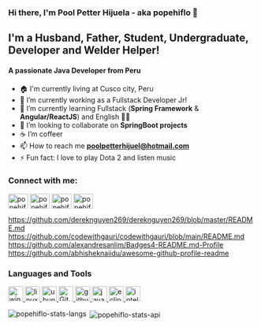<!-- Complete list of github markdown emoji markup-->
<!-- https://gist.github.com/rxaviers/7360908 -->
### Hi there, I'm Pool Petter Hijuela - aka popehiflo 👋

## I'm a Husband, Father, Student, Undergraduate, Developer and Welder Helper!

#### A passionate Java Developer from Peru
- 🏠 I'm currently living at Cusco city, Peru
- 🔭 I’m currently working as a Fullstack Developer Jr!
- 🌱 I’m currently learning Fullstack (**Spring Framework** & **Angular/ReactJS**) and English 🤦‍♂
- 👯 I’m looking to collaborate on **SpringBoot projects**
- ☕️ I’m coffeer
- 📫 How to reach me **poolpetterhijuel@hotmail.com**
- ⚡ Fun fact: I love to play Dota 2 and listen music

### Connect with me:
<!-- Iconos de redes sociales -->
<!-- https://www.jsdelivr.com/package/npm/simple-icons?version=3.0.1&path=icons -->
<p align="left">
<a href="https://www.linkedin.com/in/popehiflo/" target="_blank"><img align="center" src="https://cdn.jsdelivr.net/npm/simple-icons@3.0.1/icons/linkedin.svg" alt="popehiflo-linkedin" height="30" width="40" /></a>
<a href="https://twitter.com/popehiflo" target="_blank"><img align="center" src="https://cdn.jsdelivr.net/npm/simple-icons@3.0.1/icons/twitter.svg" alt="popehiflo-twitter" height="30" width="40" /></a>
<a href="https://www.instagram.com/popehiflo/" target="_blank"><img align="center" src="https://cdn.jsdelivr.net/npm/simple-icons@3.0.1/icons/instagram.svg" alt="popehiflo-instagram" height="30" width="40" /></a>
<a href="https://www.facebook.com/popehiflo" target="_blank"><img align="center" src="https://cdn.jsdelivr.net/npm/simple-icons@3.0.1/icons/facebook.svg" alt="popehiflo-facebook" height="30" width="40" /></a>
</p>

<!-- Revisar estos -->
<!-- https://github.com/sabesansathananthan/sabesansathananthan/blob/master/README.md -->
https://github.com/dereknguyen269/dereknguyen269/blob/master/README.md
https://github.com/codewithgauri/codewithgauri/blob/main/README.md
https://github.com/alexandresanlim/Badges4-README.md-Profile
https://github.com/abhisheknaiidu/awesome-github-profile-readme
### Languages and Tools
<p align="left">
<a href="https://www.microsoft.com/en-us/windows" target="_blank">
<img src="https://img.icons8.com/color/240/000000/windows-10.png" alt="windows" width="30px">
</a>
<a href="https://www.kernel.org/" target="_blank">
<img alt="linux" width="30px" src="https://img.icons8.com/color/96/000000/linux.png">
</a>
<a href="https://ubuntu.com/" target="_blank">
<img alt="ubuntu" width="30px" src="https://img.icons8.com/color/96/000000/ubuntu--v1.png">
</a>
<a href="https://git-scm.com/" target="_blank">
<img alt="Git" width="30px" src="https://img.icons8.com/color/240/000000/git.png">
</a>
<a href="https://github.com/" target="_blank">
<img alt="github" width="30px" src="https://img.icons8.com/ios-glyphs/240/000000/github.png">
</a>
<a href="https://docs.oracle.com/en/java/" target="_blank">
<img src="https://img.icons8.com/color/240/000000/java-coffee-cup-logo.png" alt="java" width="30px">
</a>
<a href="https://www.eclipse.org/" target="_blank">
<img src="https://img.icons8.com/color/240/000000/intellij-idea.png" alt="eclipse ide" width="30px"/>
</a>
<a href="https://www.jetbrains.com/idea/" target="_blank">
<img src="https://img.icons8.com/color/240/000000/intellij-idea.png" alt="intellij idea" width="30px"/>
</a>
</p>

<p><img align="left" src="https://github-readme-stats.vercel.app/api/top-langs?username=popehiflo&show_icons=true&locale=en&layout=compact" alt="popehiflo-stats-langs" /></p>

<p>&nbsp;<img align="center" src="https://github-readme-stats.vercel.app/api?username=popehiflo&show_icons=true&locale=en" alt="popehiflo-stats-api" /></p>
